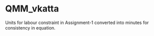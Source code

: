 # QMM_vkatta
Units for labour constraint in Assignment-1 converted into minutes for consistency in equation.
